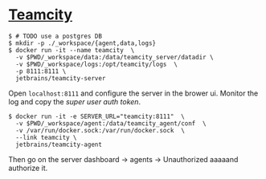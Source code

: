 # [Teamcity]()

```
$ # TODO use a postgres DB
$ mkdir -p ./_workspace/{agent,data,logs}
$ docker run -it --name teamcity  \
  -v $PWD/_workspace/data:/data/teamcity_server/datadir \
  -v $PWD/_workspace/logs:/opt/teamcity/logs  \
  -p 8111:8111 \
  jetbrains/teamcity-server
```

Open `localhost:8111` and configure the server in the brower ui.
Monitor the log and copy the *super user auth token*.

```
$ docker run -it -e SERVER_URL="teamcity:8111"  \ 
  -v $PWD/_workspace/agent:/data/teamcity_agent/conf  \      
  -v /var/run/docker.sock:/var/run/docker.sock  \
  --link teamcity \
  jetbrains/teamcity-agent
```

Then go on the server dashboard -> agents -> Unauthorized aaaaand
authorize it.

